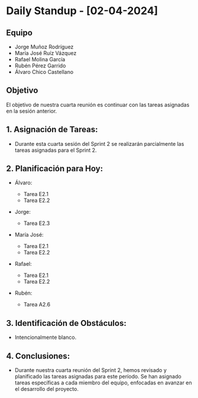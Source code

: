 # Daily Standup - [02-04-2024]

## Equipo
- Jorge Muñoz Rodríguez
- María José Ruíz Vázquez
- Rafael Molina García
- Rubén Pérez Garrido
- Álvaro Chico Castellano 

## Objetivo
El objetivo de nuestra cuarta reunión es continuar con las tareas asignadas en la sesión anterior.

## 1. **Asignación de Tareas:**
   - Durante esta cuarta sesión del Sprint 2 se realizarán parcialmente las tareas asignadas para el Sprint 2.

## 2. **Planificación para Hoy:**
   - Álvaro:
     - Tarea E2.1
     - Tarea E2.2
   
   - Jorge:
     - Tarea E2.3
   
   - María José:
     - Tarea E2.1
     - Tarea E2.2
   
   - Rafael:
     - Tarea E2.1
     - Tarea E2.2
   
   - Rubén:
     - Tarea A2.6

## 3. **Identificación de Obstáculos:**
  - Intencionalmente blanco.

  
## 4. **Conclusiones:**
  - Durante nuestra cuarta reunión del Sprint 2, hemos revisado y planificado las tareas asignadas para este período. Se han asignado tareas específicas a cada miembro del equipo, enfocadas en avanzar en el desarrollo del proyecto.

